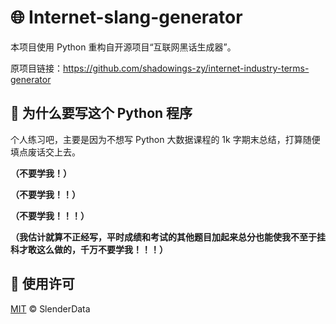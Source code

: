 # 🌐 Internet-slang-generator

本项目使用 Python 重构自开源项目“互联网黑话生成器”。

原项目链接：https://github.com/shadowings-zy/internet-industry-terms-generator

## 👀 为什么要写这个 Python 程序

个人练习吧，主要是因为不想写 Python 大数据课程的 1k 字期末总结，打算随便填点废话交上去。

**（不要学我！）**

**（不要学我！！）**

**（不要学我！！！）**

**（我估计就算不正经写，平时成绩和考试的其他题目加起来总分也能使我不至于挂科才敢这么做的，千万不要学我！！！）**

## 📄 使用许可

[MIT](LICENSE) © SlenderData
